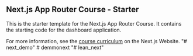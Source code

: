 ## Next.js App Router Course - Starter

This is the starter template for the Next.js App Router Course. It contains the starting code for the dashboard application.

For more information, see the [course curriculum](https://nextjs.org/learn) on the Next.js Website.
"# next_demo" 
#   d e m m o n e x t  
 "# lean_next" 
